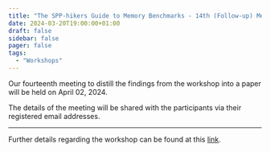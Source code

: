 ```yaml
---
title: "The SPP-hikers Guide to Memory Benchmarks - 14th (Follow-up) Meeting"
date: 2024-03-20T19:00:00+01:00
draft: false
sidebar: false
pager: false
tags:
  - "Workshops"
---
```


Our fourteenth meeting to distill the findings from the workshop into a paper will be held on April 02, 2024.

The details of the meeting will be shared with the participants via their registered email addresses.

---

Further details regarding the workshop can be found at this [link](/posts/mini-workshop_2023).
